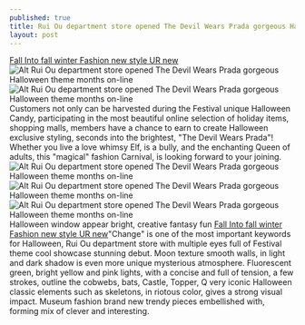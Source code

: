 ```yaml
---
published: true
title: Rui Ou department store opened The Devil Wears Prada gorgeous Halloween theme months on-line
layout: post
---
```

[Fall Into fall winter Fashion new style UR new](http://chicase.jimdo.com/2016/10/27/fall-into-fall-winter-fashion-new-style-ur-new-cheng-hui/)![Alt Rui Ou department store opened The Devil Wears Prada gorgeous Halloween theme months on-line](https://c2.staticflickr.com/6/5660/30218233824_0dc9e98d92_z.jpg)![Alt Rui Ou department store opened The Devil Wears Prada gorgeous Halloween theme months on-line](https://c2.staticflickr.com/6/5336/30850240945_ffb9a11554_z.jpg)Customers not only can be harvested during the Festival unique Halloween Candy, participating in the most beautiful online selection of holiday items, shopping malls, members have a chance to earn to create Halloween exclusive styling, seconds into the brightest, \"The Devil Wears Prada\"! Whether you live a love whimsy Elf, is a bully, and the enchanting Queen of adults, this \"magical\" fashion Carnival, is looking forward to your joining.![Alt Rui Ou department store opened The Devil Wears Prada gorgeous Halloween theme months on-line](https://c2.staticflickr.com/6/5672/30218245354_68a68aa35a_z.jpg)![Alt Rui Ou department store opened The Devil Wears Prada gorgeous Halloween theme months on-line](https://c2.staticflickr.com/6/5582/30813668996_d7a4552966_z.jpg)![Alt Rui Ou department store opened The Devil Wears Prada gorgeous Halloween theme months on-line](https://c2.staticflickr.com/6/5742/30733743282_5cfa0c97fb_z.jpg)Halloween window appear bright, creative fantasy fun [Fall Into fall winter Fashion new style UR new](http://chicase.jimdo.com/2016/10/27/fall-into-fall-winter-fashion-new-style-ur-new-cheng-hui/)\"Change\" is one of the most important keywords for Halloween, Rui Ou department store with multiple eyes full of Festival theme cool showcase stunning debut. Moon texture smooth walls, in light and dark shadow is even more unique mysterious atmosphere. Fluorescent green, bright yellow and pink lights, with a concise and full of tension, a few strokes, outline the cobwebs, bats, Castle, Topper, Q very iconic Halloween classic elements such as skeletons, in riotous color, gives a strong visual impact. Museum fashion brand new trendy pieces embellished with, forming mix of clever and interesting.